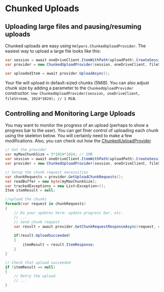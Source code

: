 # Chunked Uploads
## Uploading large files and pausing/resuming uploads

Chunked uploads are easy using `Helpers.ChunkedUploadProvider`. The easiest way to upload a large file
looks like this:

```csharp
var session = await oneDriveClient.ItemWithPath(uploadPath).CreateSession().Request().PostAsync();
var provider = new ChunkedUploadProvider(session, oneDriveClient, fileStream);

var uploadedItem = await provider.UploadAsync();
```

Your file will upload in default-sized chunks (5MiB). You can also adjust chunk size by adding a parameter to the `ChunkedUploadProvider`
constructor: `new ChunkedUploadProvider(session, oneDriveClient, fileStream, 1024*1024); // 1 MiB`.

## Controlling and Monitoring Large Uploads

You may want to monitor the progress of an upload (perhaps to show a progress bar to the user). You can get finer control of uploading each chunk using
the skeleton below. You will certainly need to make a few modifications. Also, you can check out how the [ChunkedUploadProvider](../src/OneDriveSdk/Helpers/ChunkedUploadProvider.cs)

```csharp
// Get the provider
var myMaxChunkSize = 5*1024*1024; // 5MB
var session = await oneDriveClient.ItemWithPath(uploadPath).CreateSession().Request().PostAsync();
var provider = new ChunkedUploadProvider(session, oneDriveClient, fileStream, myMaxChunkSize);

// Setup the chunk request necessities
var chunkRequests = provider.GetUploadChunkRequests();
var readBuffer = new byte[myMaxChunkSize];
var trackedExceptions = new List<Exception>();
Item itemResult = null;

//upload the chunks
foreach(var request in chunkRequests)
{
    // Do your updates here: update progress bar, etc.
    // ...
    // Send chunk request
    var result = await provider.GetChunkRequestResponseAsync(request, readBuffer, trackedExceptions);
    
    if(result.UploadSucceeded)
    {
        itemResult = result.ItemResponse;
    }
}

// Check that upload succeeded
if (itemResult == null)
{
    // Retry the upload
    // ...
}
```


